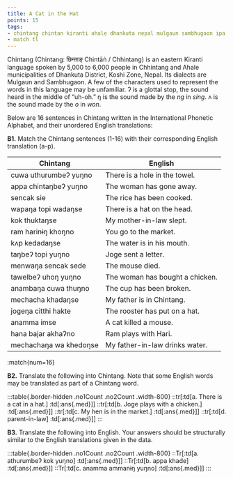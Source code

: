 ```yaml
---
title: A Cat in the Hat
points: 15
tags:
- chintang chintan kiranti ahale dhankuta nepal mulgaun sambhugaon ipa
- match tl
---
```


Chintang (Chintang: छिन्ताङ् Chintāṅ / Chhintang) is an eastern Kiranti language spoken by 5,000 to 6,000
people in Chhintang and Ahale municipalities of Dhankuta District, Koshi Zone, Nepal. Its dialects are
Mulgaun and Sambhugaon. A few of the characters used to represent the words in this language may be
unfamiliar. ʔ is a glottal stop, the sound heard in the middle of “uh-oh.” ŋ is the sound made by the *ng* in
*sing*. ʌ is the sound made by the *o* in *won*.

Below are 16 sentences in Chintang written in the International Phonetic Alphabet, and their unordered
English translations:

**B1.** Match the Chintang sentences (1-16) with their corresponding English translation (a-p).

|Chintang | English |
|-|-|
| cuwa uthurumbeʔ yuŋno | There is a hole in the towel.
| appa chintaŋbeʔ yuŋno | The woman has gone away.
| sencak sie | The rice has been cooked.
| wapaŋa topi wadaŋse | There is a hat on the head.
| kok thuktaŋse | My mother-in-law slept.
| ram harinɨŋ khoŋno | You go to the market.
| kʌp kedadaŋse | The water is in his mouth.
| taŋbeʔ topi yuŋno | Joge sent a letter.
| menwaŋa sencak sede | The mouse died.
| tawelbeʔ uhoŋ yuŋno | The woman has bought a chicken.
| anambaŋa cuwa thuŋno | The cup has been broken.
| mechacha khadaŋse | My father is in Chintang.
| jogeŋa citthi hakte | The rooster has put on a hat.
| anamma imse | A cat killed a mouse.
| hana bajar akhaʔno | Ram plays with Hari.
| mechachaŋa wa khedoŋse | My father-in-law drinks water.

:match{num=16}

**B2.** Translate the following into Chintang. Note that some English words may be translated as part of a
Chintang word.

:::table{.border-hidden .no1Count .no2Count .width-800}
::tr[:td[a. There is a cat in a hat.] :td[:ans{.med}]]
::tr[:td[b. Joge plays with a chicken.] :td[:ans{.med}]]
::tr[:td[c. My hen is in the market.] :td[:ans{.med}]]
::tr[:td[d. parent-in-law] :td[:ans{.med}]]
:::

**B3.** Translate the following into English. Your answers should be structurally similar to the English
translations given in the data.

:::table{.border-hidden .no1Count .no2Count .width-800}
::Tr[:td[a. athurumbeʔ kok yuŋno] :td[:ans{.med}]]
::Tr[:td[b. appa khade] :td[:ans{.med}]]
::Tr[:td[c. anamma ammanɨŋ yuŋno] :td[:ans{.med}]]
:::